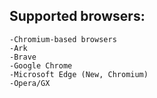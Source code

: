 ## Supported browsers:
	-Chromium-based browsers
	-Ark
	-Brave
	-Google Chrome
	-Microsoft Edge (New, Chromium)
	-Opera/GX